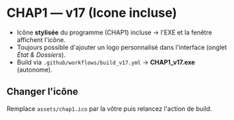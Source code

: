 # CHAP1 — v17 (Icone incluse)
- Icône **stylisée** du programme (CHAP1) incluse → l'EXE et la fenêtre affichent l'icône.
- Toujours possible d'ajouter un logo personnalisé dans l'interface (onglet *État & Dossiers*).
- Build via `.github/workflows/build_v17.yml` → **CHAP1_v17.exe** (autonome).

## Changer l'icône
Remplace `assets/chap1.ico` par la vôtre puis relancez l'action de build.
